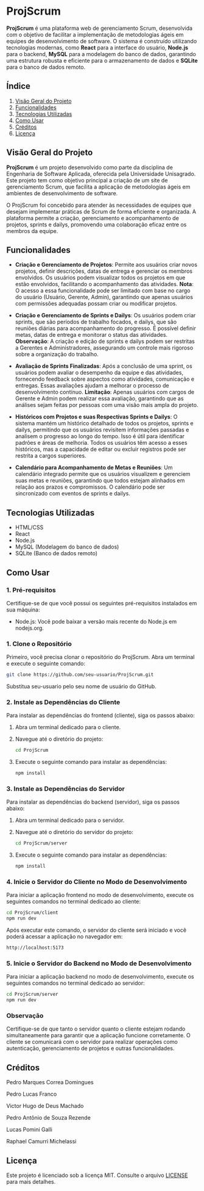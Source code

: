 # ProjScrum

**ProjScrum** é uma plataforma web de gerenciamento Scrum, desenvolvida com o objetivo de facilitar a implementação de metodologias ágeis em equipes de desenvolvimento de software. O sistema é construído utilizando tecnologias modernas, como **React** para a interface do usuário, **Node.js** para o backend, **MySQL** para a modelagem do banco de dados, garantindo uma estrutura robusta e eficiente para o armazenamento de dados e **SQLite** para o banco de dados remoto.

## Índice

1. [Visão Geral do Projeto](#visão-geral-do-projeto)
2. [Funcionalidades](#funcionalidades)
3. [Tecnologias Utilizadas](#tecnologias-utilizadas)
4. [Como Usar](#como-usar)
5. [Créditos](#créditos)
6. [Licença](#licença)

## Visão Geral do Projeto

**ProjScrum** é um projeto desenvolvido como parte da disciplina de Engenharia de Software Aplicada, oferecida pela Universidade Unisagrado. Este projeto tem como objetivo principal a criação de um site de gerenciamento Scrum, que facilita a aplicação de metodologias ágeis em ambientes de desenvolvimento de software.

O ProjScrum foi concebido para atender às necessidades de equipes que desejam implementar práticas de Scrum de forma eficiente e organizada. A plataforma permite a criação, gerenciamento e acompanhamento de projetos, sprints e dailys, promovendo uma colaboração eficaz entre os membros da equipe.

## Funcionalidades

- **Criação e Gerenciamento de Projetos**: Permite aos usuários criar novos projetos, definir descrições, datas de entrega e gerenciar os membros envolvidos. Os usuários podem visualizar todos os projetos em que estão envolvidos, facilitando o acompanhamento das atividades. **Nota**: O acesso a essa funcionalidade pode ser limitado com base no cargo do usuário (Usuário, Gerente, Admin), garantindo que apenas usuários com permissões adequadas possam criar ou modificar projetos.

- **Criação e Gerenciamento de Sprints e Dailys**: Os usuários podem criar sprints, que são períodos de trabalho focados, e dailys, que são reuniões diárias para acompanhamento do progresso. É possível definir metas, datas de entrega e monitorar o status das atividades. **Observação**: A criação e edição de sprints e dailys podem ser restritas a Gerentes e Administradores, assegurando um controle mais rigoroso sobre a organização do trabalho.

- **Avaliação de Sprints Finalizadas**: Após a conclusão de uma sprint, os usuários podem avaliar o desempenho da equipe e das atividades, fornecendo feedback sobre aspectos como atividades, comunicação e entregas. Essas avaliações ajudam a melhorar o processo de desenvolvimento contínuo. **Limitação**: Apenas usuários com cargos de Gerente e Admin podem realizar essa avaliação, garantindo que as análises sejam feitas por pessoas com uma visão mais ampla do projeto.

- **Históricos com Projetos e suas Respectivas Sprints e Dailys**: O sistema mantém um histórico detalhado de todos os projetos, sprints e dailys, permitindo que os usuários revisitem informações passadas e analisem o progresso ao longo do tempo. Isso é útil para identificar padrões e áreas de melhoria. Todos os usuários têm acesso a esses históricos, mas a capacidade de editar ou excluir registros pode ser restrita a cargos superiores.

- **Calendário para Acompanhamento de Metas e Reuniões**: Um calendário integrado permite que os usuários visualizem e gerenciem suas metas e reuniões, garantindo que todos estejam alinhados em relação aos prazos e compromissos. O calendário pode ser sincronizado com eventos de sprints e dailys.

## Tecnologias Utilizadas

- HTML/CSS
- React
- Node.js
- MySQL (Modelagem do banco de dados)
- SQLite (Banco de dados remoto)

## Como Usar

### 1. Pré-requisitos

Certifique-se de que você possui os seguintes pré-requisitos instalados em sua máquina:

- Node.js: Você pode baixar a versão mais recente do Node.js em nodejs.org.

### 1. Clone o Repositório

Primeiro, você precisa clonar o repositório do ProjScrum. Abra um terminal e execute o seguinte comando:

```bash
git clone https://github.com/seu-usuario/ProjScrum.git
```

Substitua seu-usuario pelo seu nome de usuário do GitHub.

### 2. Instale as Dependências do Cliente

Para instalar as dependências do frontend (cliente), siga os passos abaixo:

1. Abra um terminal dedicado para o cliente.

2. Navegue até o diretório do projeto:

   ```bash
   cd ProjScrum
   ```

3. Execute o seguinte comando para instalar as dependências:

   ```bash
   npm install
   ```

### 3. Instale as Dependências do Servidor

Para instalar as dependências do backend (servidor), siga os passos abaixo:

1. Abra um terminal dedicado para o servidor.

2. Navegue até o diretório do servidor do projeto:

   ```bash
   cd ProjScrum/server
   ```

3. Execute o seguinte comando para instalar as dependências:

   ```bash
   npm install
   ```

### 4. Inicie o Servidor do Cliente no Modo de Desenvolvimento

Para iniciar a aplicação frontend no modo de desenvolvimento, execute os seguintes comandos no terminal dedicado ao cliente:

```bash
cd ProjScrum/client
npm run dev
```

Após executar este comando, o servidor do cliente será iniciado e você poderá acessar a aplicação no navegador em:

```bash
http://localhost:5173
```

### 5. Inicie o Servidor do Backend no Modo de Desenvolvimento

Para iniciar a aplicação backend no modo de desenvolvimento, execute os seguintes comandos no terminal dedicado ao servidor:

```bash
cd ProjScrum/server
npm run dev
```

### Observação

Certifique-se de que tanto o servidor quanto o cliente estejam rodando simultaneamente para garantir que a aplicação funcione corretamente. O cliente se comunicará com o servidor para realizar operações como autenticação, gerenciamento de projetos e outras funcionalidades.

## Créditos

Pedro Marques Correa Domingues

Pedro Lucas Franco

Victor Hugo de Deus Machado

Pedro Antônio de Souza Rezende

Lucas Pomini Galli

Raphael Camurri Michelassi

## Licença

Este projeto é licenciado sob a licença MIT. Consulte o arquivo [LICENSE](./LICENSE) para mais detalhes.
